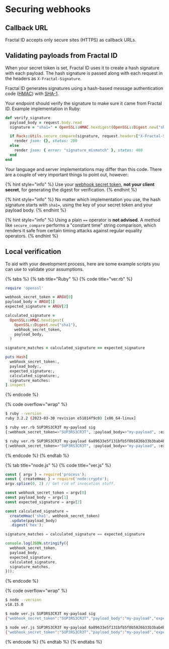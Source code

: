 # Securing webhooks

## Callback URL

Fractal ID accepts only secure sites (HTTPS) as callback URLs.

## Validating payloads from Fractal ID

When your secret token is set, Fractal ID uses it to create a hash signature with each payload. The hash signature is passed along with each request in the headers as `X-Fractal-Signature`.

Fractal ID generates signatures using a hash-based message authentication code ([HMAC](https://en.wikipedia.org/wiki/HMAC)) with [SHA-1](https://en.wikipedia.org/wiki/SHA-1).

Your endpoint should verify the signature to make sure it came from Fractal ID. Example implementation in Ruby:

```ruby
def verify_signature
  payload_body = request.body.read
  signature = "sha1=" + OpenSSL::HMAC.hexdigest(OpenSSL::Digest.new("sha1"), ENV["WEBHOOK_SECRET_TOKEN"], payload_body)

  if Rack::Utils.secure_compare(signature, request.headers["X-Fractal-Signature"])
    render json: {}, status: 200
  else
    render json: { error: "signature_mismatch" }, status: 400
  end
end
```

Your language and server implementations may differ than this code. There are a couple of very important things to point out, however:

{% hint style="info" %}
Use your [webhook secret token](./#terminology), **not your client secret**, for generating the digest for verification.
{% endhint %}

{% hint style="info" %}
No matter which implementation you use, the hash signature starts with `sha1=`, using the key of your secret token and your payload body.
{% endhint %}

{% hint style="info" %}
Using a plain `==` operator is **not advised**. A method like `secure_compare` performs a "constant time" string comparison, which renders it safe from certain timing attacks against regular equality operators.
{% endhint %}

## Local verification

To aid with your development process, here are some example scripts you can use to validate your assumptions.

{% tabs %}
{% tab title="Ruby" %}
{% code title="ver.rb" %}
```ruby
require 'openssl'

webhook_secret_token = ARGV[0]
payload_body = ARGV[1]
expected_signature = ARGV[2]

calculated_signature =
  OpenSSL::HMAC.hexdigest(
    OpenSSL::Digest.new("sha1"),
    webhook_secret_token,
    payload_body,
  )

signature_matches = calculated_signature == expected_signature

puts Hash[
  webhook_secret_token:,
  payload_body:,
  expected_signature:,
  calculated_signature:,
  signature_matches:
].inspect
```
{% endcode %}

{% code overflow="wrap" %}
```bash
$ ruby --version
ruby 3.2.2 (2023-03-30 revision e51014f9c0) [x86_64-linux]

$ ruby ver.rb SUP3RS3CR3T my-payload sig
{:webhook_secret_token=>"SUP3RS3CR3T", :payload_body=>"my-payload", :expected_signature=>"badsig", :calculated_signature=>"6a89633e5f131bfb5f0b5826b33b3bab4bf52068", :signature_matches=>false}

$ ruby ver.rb SUP3RS3CR3T my-payload 6a89633e5f131bfb5f0b5826b33b3bab4bf52068
{:webhook_secret_token=>"SUP3RS3CR3T", :payload_body=>"my-payload", :expected_signature=>"6a89633e5f131bfb5f0b5826b33b3bab4bf52068", :calculated_signature=>"6a89633e5f131bfb5f0b5826b33b3bab4bf52068", :signature_matches=>true}
```
{% endcode %}
{% endtab %}

{% tab title="node.js" %}
{% code title="ver.js" %}
```javascript
const { argv } = require('process');
const { createHmac } = require('node:crypto');
argv.splice(0, 2) // Get rid of invocation stuff.

const webhook_secret_token = argv[0]
const payload_body = argv[1]
const expected_signature = argv[2]

const calculated_signature =
  createHmac('sha1', webhook_secret_token)
  .update(payload_body)
  .digest('hex');

signature_matches = calculated_signature == expected_signature

console.log(JSON.stringify({
  webhook_secret_token,
  payload_body,
  expected_signature,
  calculated_signature,
  signature_matches,
}));

```
{% endcode %}

{% code overflow="wrap" %}
```bash
$ node --version
v18.15.0

$ node ver.js SUP3RS3CR3T my-payload sig
{"webhook_secret_token":"SUP3RS3CR3T","payload_body":"my-payload","expected_signature":"badsig","calculated_signature":"6a89633e5f131bfb5f0b5826b33b3bab4bf52068","signature_matches":false}

$ node ver.js SUP3RS3CR3T my-payload 6a89633e5f131bfb5f0b5826b33b3bab4bf52068
{"webhook_secret_token":"SUP3RS3CR3T","payload_body":"my-payload","expected_signature":"6a89633e5f131bfb5f0b5826b33b3bab4bf52068","calculated_signature":"6a89633e5f131bfb5f0b5826b33b3bab4bf52068","signature_matches":true}
```
{% endcode %}
{% endtab %}
{% endtabs %}
